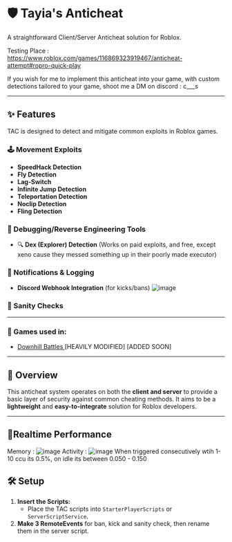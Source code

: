 # 🛡️ Tayia's Anticheat

A straightforward Client/Server Anticheat solution for Roblox.

Testing Place : https://www.roblox.com/games/116869323919467/anticheat-attempt#ropro-quick-play

If you wish for me to implement this anticheat into your game, with custom detections tailored to your game, shoot me a DM on discord : c___s

---

## ✨ Features

TAC is designed to detect and mitigate common exploits in Roblox games.

### 🕹️ Movement Exploits
-  **SpeedHack Detection**
-  **Fly Detection**
-  **Lag-Switch**
-  **Infinite Jump Detection**
-  **Teleportation Detection**
-  **Noclip Detection**
-  **Fling Detection**

### 🧰 Debugging/Reverse Engineering Tools
- 🔍 **Dex (Explorer) Detection** (Works on paid exploits, and free, except xeno cause they messed something up in their poorly made executor)

### 📢 Notifications & Logging
-  **Discord Webhook Integration** (for kicks/bans) ![image](https://github.com/user-attachments/assets/ff165b67-1f3e-4908-b57e-bc93363acf23)


### 📝 Sanity Checks

---
### 📍 Games used in: 
- [Downhill Battles ](https://www.roblox.com/games/4838844130/Downhill-Battles) [HEAVILY MODIFIED] [ADDED SOON]
---

## 🚀 Overview

This anticheat system operates on both the **client and server** to provide a basic layer of security against common cheating methods. It aims to be a **lightweight** and **easy-to-integrate** solution for Roblox developers.

---

## 📝Realtime Performance

Memory : ![image](https://github.com/user-attachments/assets/a7582e6b-444d-47dc-b02a-1492817d002a)
Activity : ![image](https://github.com/user-attachments/assets/36490eab-7e3f-4c5b-b705-43cc482dcb5b) When triggered consecutively wtih 1-10 ccu its 0.5%, on idle its between 0.050 - 0.150


## 🛠️ Setup

1. **Insert the Scripts:**
   - Place the TAC scripts into `StarterPlayerScripts` or `ServerScriptService`.
2. **Make 3 RemoteEvents** for ban, kick and sanity check, then rename them in the server script.
